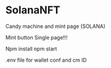 # SolanaNFT
Candy machine and mint page (SOLANA)


Mint button Single page!!!

Npm install
npm start

.env file for wallet conf and cm ID
